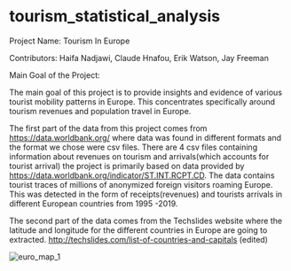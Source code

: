 # tourism_statistical_analysis

Project Name: Tourism In Europe

Contributors: Haifa Nadjawi, Claude Hnafou, Erik Watson, Jay Freeman

Main Goal of the Project:

The main goal of this project is to provide insights and evidence of various tourist mobility patterns in Europe. This concentrates specifically around tourism revenues and population travel in Europe.

The first part of the data from this project comes from https://data.worldbank.org/ where data was found in different formats and the format we chose were csv files. There are 4 csv files containing information about revenues on tourism and arrivals(which accounts for tourist arrival)
the project is primarily based on data provided by https://data.worldbank.org/indicator/ST.INT.RCPT.CD. The data contains tourist traces of millions of anonymized foreign visitors roaming Europe. This was detected in the form of receipts(revenues) and tourists arrivals in different European countries from 1995 -2019.

The second part of the data comes from the Techslides website where the latitude and longitude for the different countries in Europe are going to extracted.
http://techslides.com/list-of-countries-and-capitals (edited) 


![euro_map_1](https://media.giphy.com/media/4XUSjIp1ebkwxnvRV3/giphy.gif)
